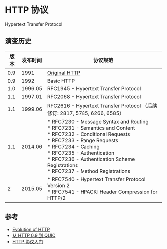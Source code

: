 # HTTP 协议

Hypertext Transfer Protocol

## 演变历史

| 版本 | 发布时间 | 协议规范                                                                                                                                                                                                                                                                                                 |
| ---- | -------- | -------------------------------------------------------------------------------------------------------------------------------------------------------------------------------------------------------------------------------------------------------------------------------------------------------- |
| 0.9  | 1991     | [Original HTTP](https://www.w3.org/Protocols/HTTP/AsImplemented.html)                                                                                                                                                                                                                                    |
| 0.9  | 1992     | [Basic HTTP](https://www.w3.org/Protocols/HTTP/HTTP2.html)                                                                                                                                                                                                                                               |
| 1.0  | 1996.05  | RFC1945 - Hypertext Transfer Protocol                                                                                                                                                                                                                                                                    |
| 1.1  | 1997.01  | RFC2068 - Hypertext Transfer Protocol                                                                                                                                                                                                                                                                    |
| 1.1  | 1999.06  | RFC2616 - Hypertext Transfer Protocol （后续修订: 2817, 5785, 6266, 6585）                                                                                                                                                                                                                               |
| 1.1  | 2014.06  | * RFC7230 - Message Syntax and Routing <br> * RFC7231 - Semantics and Content <br> * RFC7232 - Conditional Requests <br> * RFC7233 - Range Requests <br> * RFC7234 - Caching <br> * RFC7235 - Authentication <br> * RFC7236 - Authentication Scheme Registrations <br>  * RFC7237 - Method Registrations |
| 2    | 2015.05  | * RFC7540 - Hypertext Transfer Protocol Version 2 <br> * RFC7541 - HPACK: Header Compression for HTTP/2                                                                                                                                                                                                  |

## 参考

* [Evolution of HTTP](https://medium.com/platform-engineer/evolution-of-http-69cfe6531ba0)
* [从 HTTP 0.9 到 QUIC](https://zhuanlan.zhihu.com/p/23366045)
* [HTTP 协议入门](http://www.ruanyifeng.com/blog/2016/08/http.html)